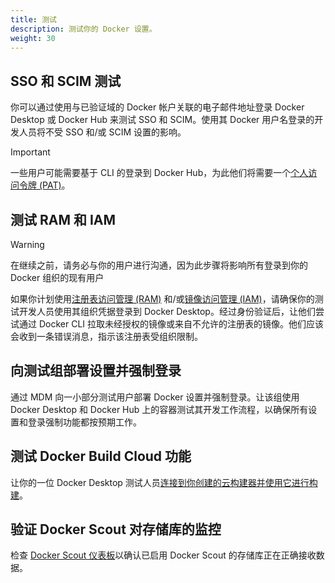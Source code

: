 ```yaml
---
title: 测试
description: 测试你的 Docker 设置。
weight: 30
---
```


## SSO 和 SCIM 测试

你可以通过使用与已验证域的 Docker 帐户关联的电子邮件地址登录 Docker Desktop 或 Docker Hub 来测试 SSO 和 SCIM。使用其 Docker 用户名登录的开发人员将不受 SSO 和/或 SCIM 设置的影响。

> [!IMPORTANT] 
>
> 一些用户可能需要基于 CLI 的登录到 Docker Hub，为此他们将需要一个[个人访问令牌 (PAT)](/manuals/security/for-developers/access-tokens.md)。

## 测试 RAM 和 IAM

> [!WARNING]
> 在继续之前，请务必与你的用户进行沟通，因为此步骤将影响所有登录到你的 Docker 组织的现有用户

如果你计划使用[注册表访问管理 (RAM)](/manuals/security/for-admins/hardened-desktop/registry-access-management.md) 和/或[镜像访问管理 (IAM)](/manuals/security/for-admins/hardened-desktop/image-access-management.md)，请确保你的测试开发人员使用其组织凭据登录到 Docker Desktop。经过身份验证后，让他们尝试通过 Docker CLI 拉取未经授权的镜像或来自不允许的注册表的镜像。他们应该会收到一条错误消息，指示该注册表受组织限制。

## 向测试组部署设置并强制登录

通过 MDM 向一小部分测试用户部署 Docker 设置并强制登录。让该组使用 Docker Desktop 和 Docker Hub 上的容器测试其开发工作流程，以确保所有设置和登录强制功能都按预期工作。

## 测试 Docker Build Cloud 功能

让你的一位 Docker Desktop 测试人员[连接到你创建的云构建器并使用它进行构建](/manuals/build-cloud/usage.md)。

## 验证 Docker Scout 对存储库的监控

检查 [Docker Scout 仪表板](https://scout.docker.com/)以确认已启用 Docker Scout 的存储库正在正确接收数据。
